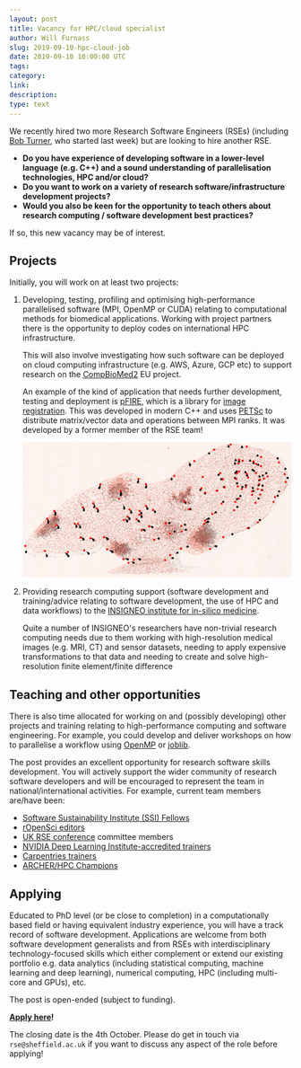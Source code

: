 ```yaml
---
layout: post
title: Vacancy for HPC/cloud specialist 
author: Will Furnass
slug: 2019-09-10-hpc-cloud-job
date: 2019-09-10 10:00:00 UTC
tags:
category:
link:
description:
type: text
---
```


We recently hired two more Research Software Engineers (RSEs)
(including [Bob Turner](/contact/bob-turner/), who started last week)
but are looking to hire another RSE.

* **Do you have experience of developing software in a lower-level language (e.g. C++)
and a sound understanding of parallelisation technologies, HPC and/or cloud?**
* **Do you want to work on a variety of research software/infrastructure development projects?**
* **Would you also be keen for the opportunity to teach others about research computing / software development best practices?**

If so, this new vacancy may be of interest.


## Projects

Initially, you will work on at least two projects:

 1. Developing, testing, profiling and optimising
    high-performance parallelised software (MPI, OpenMP or CUDA)
    relating to computational methods for biomedical applications.
    Working with project partners there is the opportunity to deploy codes on international HPC infrastructure. 

    This will also involve investigating how such software can be deployed on cloud computing infrastructure (e.g. AWS, Azure, GCP etc)
    to support research on the [CompBioMed2][cbm2] EU project.  

    An example of the kind of application that needs further development, testing and deployment is [pFIRE][pfire], 
    which is a library for [image registration][im-reg]. 
    This was developed in modern C++ and uses [PETSc][petsc] to distribute matrix/vector data and operations between MPI ranks.
    It was developed by a former member of the RSE team!

    [![pFire: mapped annotations](/assets/images/pfire_mapped_annotations.png)](https://insigneo.github.io/pFIRE/getting_started/tutorial.html#multimodal-image-alignment)

 2. Providing research computing support
    (software development and training/advice relating to software development, the use of HPC and data workflows)
    to the [INSIGNEO institute for in-silico medicine][insig].  
 
    Quite a number of INSIGNEO's researchers have non-trivial research computing needs due to them
    working with high-resolution medical images (e.g. MRI, CT) and sensor datasets,
    needing to apply expensive transformations to that data and
    needing to create and solve high-resolution finite element/finite difference

## Teaching and other opportunities
    
There is also time allocated for working on and (possibly developing)
other projects and training relating to high-performance computing and software engineering.
For example, you could develop and deliver workshops on
how to parallelise a workflow using [OpenMP][openmp] or [joblib][joblib].
    
The post provides an excellent opportunity for research software skills development.
You will actively support the wider community of research software developers
and will be encouraged to represent the team in national/international activities.
For example, current team members are/have been:

* [Software Sustainability Institute (SSI) Fellows](https://www.software.ac.uk/about/fellows)
* [rOpenSci editors](https://ropensci.org/blog/2018/06/22/new_editors/)
* [UK RSE conference](https://rse.ac.uk/) committee members
* [NVIDIA Deep Learning Institute-accredited trainers](/training/deeplearning/)
* [Carpentries trainers](/training/carpentry/)
* [ARCHER/HPC Champions](https://www.archer.ac.uk/community/champions/)

## Applying

Educated to PhD level (or be close to completion) in a computationally based field or
having equivalent industry experience,
you will have a track record of software development.
Applications are welcome from both software development generalists
and from RSEs with interdisciplinary technology-focused skills
which either complement or extend our existing portfolio 
e.g. data analytics (including statistical computing, machine learning and deep learning),
numerical computing,
HPC (including multi-core and GPUs), etc.

The post is open-ended (subject to funding).

**[Apply here][job-ad]!**

The closing date is the 4th October.
Please do get in touch via `rse@sheffield.ac.uk`
if you want to discuss any aspect of the role before applying!


[openmp]: https://www.openmp.org/
[joblib]: https://joblib.readthedocs.io/en/latest/
[petsc]: https://www.mcs.anl.gov/petsc/
[cbm2]: https://cordis.europa.eu/project/rcn/223279/factsheet/en
[im-reg]: https://en.wikipedia.org/wiki/Image_registration
[insig]: https://insigneo.org/
[job-ad]: https://tinyurl.com/y3h9u622
[pfire]: https://insigneo.github.io/pFIRE/docs.html
